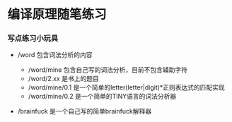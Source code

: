 # 编译原理随笔练习

### 写点练习小玩具

- /word 包含词法分析的内容
	- /word/mine 包含自己写的词法分析，目前不包含辅助字符
	- /word/2.xx 是书上的题目
	- /word/mine/0.1 是一个简单的letter(letter|digit)*正则表达式的匹配实现
	- /word/mine/0.2 是一个简单的TINY语言的词法分析器

- /brainfuck 是一个自己写的简单brainfuck解释器

